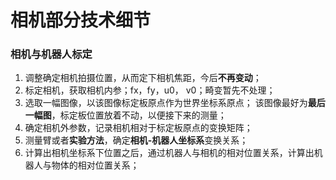 # 相机部分技术细节

### 相机与机器人标定
  1. 调整确定相机拍摄位置，从而定下相机焦距，今后**不再变动**；
  2. 标定相机，获取相机内参；fx，fy，u0， v0；畸变暂先不处理；
  3. 选取一幅图像，以该图像标定板原点作为世界坐标系原点；
      该图像最好为**最后一幅图**，标定板位置放着不动，以便接下来的测量；
  4. 确定相机外参数，记录相机相对于标定板原点的变换矩阵；
  5. 测量臂或者**实验方法**，确定**相机-机器人坐标系**变换关系；
  6. 计算出相机坐标系下位置之后，通过机器人与相机的相对位置关系，计算出机器人与物体的相对位置关系；

